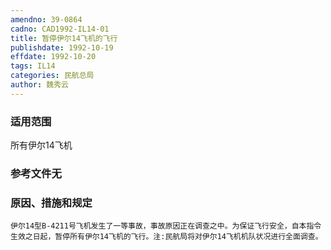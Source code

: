 ```yaml
---
amendno: 39-0864
cadno: CAD1992-IL14-01
title: 暂停伊尔14飞机的飞行
publishdate: 1992-10-19
effdate: 1992-10-20
tags: IL14
categories: 民航总局
author: 魏秀云
---
```


### 适用范围 
所有伊尔14飞机

<!--more-->
### 参考文件无

### 原因、措施和规定 
    伊尔14型B-4211号飞机发生了一等事故，事故原因正在调查之中。为保证飞行安全，自本指令生效之日起，暂停所有伊尔14飞机的飞行。注:民航局将对伊尔14飞机机队状况进行全面调查。
